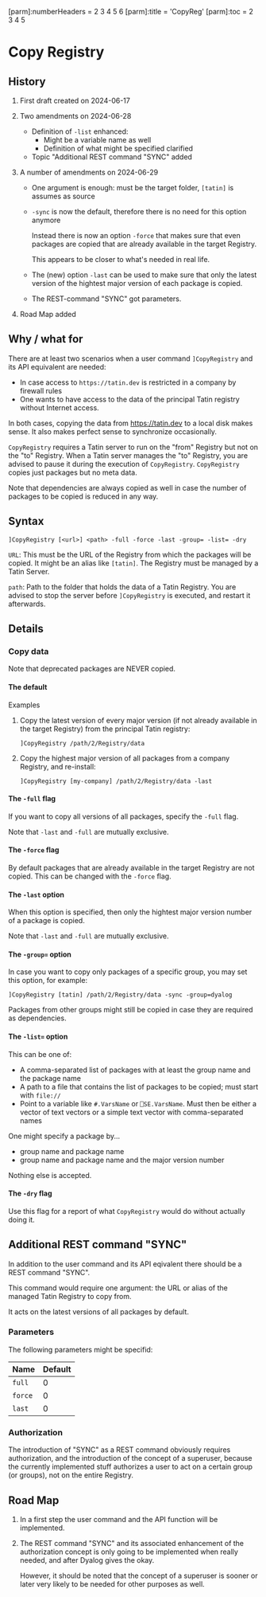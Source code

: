 [parm]:numberHeaders = 2 3 4 5 6
[parm]:title         = 'CopyReg'
[parm]:toc           = 2 3 4 5


# Copy Registry

## History

1. First draft created on 2024-06-17
2. Two amendments on 2024-06-28
   * Definition of `-list` enhanced: 
     * Might be a variable name as well
     * Definition of what might be specified clarified
   * Topic "Additional REST command "SYNC" added
3. A number of amendments on 2024-06-29
   * One argument is enough: must be the target folder, `[tatin]` is assumes as source
   * `-sync` is now the default, therefore there is no need for this option anymore
     
     Instead there is now an option `-force` that makes sure that even packages are copied that are already available in the target Registry.

     This appears to be closer to what's needed in real life.
   * The (new) option `-last` can be used to make sure that only the latest version of the hightest major version of each package is copied.
   * The REST-command "SYNC" got parameters.

4. Road Map added
     

## Why / what for

There are at least two scenarios when a user command `]CopyRegistry` and its API equivalent are needed:

* In case access to `https://tatin.dev` is restricted in a company by firewall rules
* One wants to have access to the data of the principal Tatin registry without Internet access.

In both cases, copying the data from https://tatin.dev to a local disk makes sense. It also makes perfect sense to synchronize occasionally.

`CopyRegistry` requires a Tatin server to run on the "from" Registry but not on the "to" Registry. When a Tatin server manages the "to" Registry, you are advised to pause it during the execution of `CopyRegistry`.
`CopyRegistry` copies just packages but no meta data.

Note that dependencies are always copied as well in case the number of packages to be copied is reduced in any way.

## Syntax

```
]CopyRegistry [<url>] <path> -full -force -last -group= -list= -dry 
```

`URL`: This must be the URL of the Registry from which the packages will be copied. It might be an alias like `[tatin]`. The Registry must be managed by a Tatin Server.

`path`: Path to the folder that holds the data of a Tatin Registry. You are advised to stop the server before `]CopyRegistry` is executed, and restart it afterwards.

## Details

### Copy data

Note that deprecated packages are NEVER copied.

#### The default

Examples

1. Copy the latest version of every major version (if not already available in the target Registry) from the principal Tatin registry:

   ```
   ]CopyRegistry /path/2/Registry/data
   ```

2. Copy the highest major version of all packages from a company Registry, and re-install:

   ```
   ]CopyRegistry [my-company] /path/2/Registry/data -last
   ```

#### The `-full` flag

If you want to copy all versions of all packages, specify the `-full` flag. 

Note that `-last` and `-full` are mutually exclusive.

#### The `-force` flag

By default packages that are already available in the target Registry are not copied. This can be changed with the `-force` flag.


#### The `-last` option

When this option is specified, then only the hightest major version number of a package is copied.

Note that `-last` and `-full` are mutually exclusive.


#### The `-group=` option
In case you want to copy only packages of a specific group, you may set this option, for example:

```
]CopyRegistry [tatin] /path/2/Registry/data -sync -group=dyalog
```

Packages from other groups might still be copied in case they are required as dependencies.


#### The `-list=` option

This can be one of:

* A comma-separated list of packages with at least the group name and the package name
* A path to a file that contains the list of packages to be copied; must start with `file://`
* Point to a variable like `#.VarsName` or `⎕SE.VarsName`. Must then be either a  vector of text vectors or a simple text vector with comma-separated names

One might specify a package by...

* group name and package name 
* group name and package name and the major version number

Nothing else is accepted.

#### The `-dry` flag

Use this flag for a report of what `CopyRegistry` would do without actually doing it.


## Additional REST command "SYNC"

In addition to the user command and its API eqivalent there should be a REST command "SYNC". 

This command would require one argument: the URL or alias of the managed Tatin Registry to copy from. 

It acts on the latest versions of all packages by default.

### Parameters

The following parameters might be specifid: 

|Name   |Default|
|-------|-------|
|`full` |      0|
|`force`|      0|
|`last` |      0|

### Authorization

The introduction of "SYNC" as a REST command obviously requires authorization, and the introduction of the concept of a superuser, because the currently implemented stuff authorizes a user to act on a certain group (or groups), not on the entire Registry.


## Road Map

1. In a first step the user command and the API function will be implemented.

2. The REST command "SYNC" and its associated enhancement of the authorization concept is only going to be implemented when really needed, and after Dyalog gives the okay.

   However, it should be noted that the concept of a superuser is sooner or later very likely to be needed for other purposes as well.






